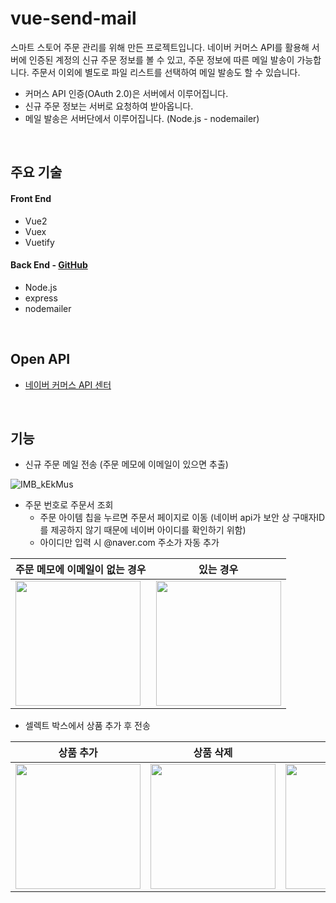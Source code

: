 # vue-send-mail

스마트 스토어 주문 관리를 위해 만든 프로젝트입니다. 네이버 커머스 API를 활용해 서버에 인증된 계정의 신규 주문 정보를 볼 수 있고, 주문 정보에 따른 메일 발송이 가능합니다.
주문서 이외에 별도로 파일 리스트를 선택하여 메일 발송도 할 수 있습니다.

- 커머스 API 인증(OAuth 2.0)은 서버에서 이루어집니다.
- 신규 주문 정보는 서버로 요청하여 받아옵니다.
- 메일 발송은 서버단에서 이루어집니다. (Node.js - nodemailer)

<br>

## 주요 기술

####  Front End

- Vue2
- Vuex
- Vuetify

####  Back End  -  [GitHub](https://github.com/sunyoungoh/send-mail-server)

- Node.js
- express
- nodemailer

<br>

## Open API

- [네이버 커머스 API 센터](https://apicenter.commerce.naver.com/ko/basic/commerce-api)

<br>

## 기능

- 신규 주문 메일 전송 (주문 메모에 이메일이 있으면 추출)
  
![IMB_kEkMus](https://github.com/sunyoungoh/vue-send-mail/assets/52486921/f49a554e-372a-4238-939b-9cab1008bbc0)

- 주문 번호로 주문서 조회
  - 주문 아이템 칩을 누르면 주문서 페이지로 이동 (네이버 api가 보안 상 구매자ID를 제공하지 않기 때문에 네이버 아이디를 확인하기 위함)
  - 아이디만 입력 시 @naver.com 주소가 자동 추가
 
| 주문 메모에 이메일이 없는 경우 |  있는 경우 | 
| --- | --- |
| <img src="https://github.com/sunyoungoh/vue-send-mail/assets/52486921/642046c9-22ec-4cc7-befe-b6fd306d5ca2" width="200px"/> |  <img src="https://github.com/sunyoungoh/vue-send-mail/assets/52486921/d0ac3847-7f81-468f-bbbc-1cbba236c08e" width="200px"/>| 


- 셀렉트 박스에서 상품 추가 후 전송

| 상품 추가 | 상품 삭제 | 메일 발송 |
| --- | --- | --- |
| <img src="https://github.com/sunyoungoh/vue-send-mail/assets/52486921/e577eac2-3447-49e7-a5c0-492081d2ffbb" width="200px"/> |  <img src="https://github.com/sunyoungoh/vue-send-mail/assets/52486921/2425b4ab-b214-491d-ba5c-d51934d28355" width="200px"/>| <img src="https://github.com/sunyoungoh/vue-send-mail/assets/52486921/1b754cd0-27ab-42fe-aa66-843ba9c7063f" width="200px"/> |

